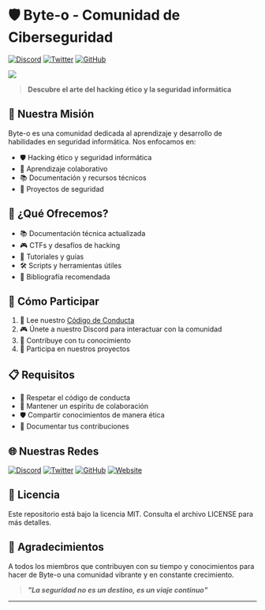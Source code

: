 # 🛡️ Byte-o - Comunidad de Ciberseguridad

[![Discord](https://img.shields.io/discord/1234567890?color=7289DA&label=Discord&logo=discord&style=for-the-badge)]()
[![Twitter](https://img.shields.io/twitter/follow/ByteoHacking?color=1DA1F2&label=Twitter&logo=twitter&style=for-the-badge)]()
[![GitHub](https://img.shields.io/github/stars/Byteo/community?color=F05032&label=GitHub&logo=github&style=for-the-badge)]()

![](./assets/byteo-logo.png)

> **Descubre el arte del hacking ético y la seguridad informática**

## 🎯 Nuestra Misión

Byte-o es una comunidad dedicada al aprendizaje y desarrollo de habilidades en seguridad informática. Nos enfocamos en:

- 🛡️ Hacking ético y seguridad informática
- 🤝 Aprendizaje colaborativo
- 📚 Documentación y recursos técnicos
- 🚀 Proyectos de seguridad

## 🚀 ¿Qué Ofrecemos?

- 📚 Documentación técnica actualizada
- 🎮 CTFs y desafíos de hacking
- 🧠 Tutoriales y guías
- 🛠️ Scripts y herramientas útiles
- 📖 Bibliografía recomendada

## 🤝 Cómo Participar

1. 📖 Lee nuestro [Código de Conducta](CODE_OF_CONDUCT.md)
2. 🎮 Únete a nuestro Discord para interactuar con la comunidad
3. 🤝 Contribuye con tu conocimiento
4. 🚀 Participa en nuestros proyectos

## 📋 Requisitos

- 📖 Respetar el código de conducta
- 🤝 Mantener un espíritu de colaboración
- 🛡️ Compartir conocimientos de manera ética
- 📝 Documentar tus contribuciones

## 🌐 Nuestras Redes

[![Discord](https://img.shields.io/badge/Discord-Byteo-7289DA?style=for-the-badge&logo=discord)]()
[![Twitter](https://img.shields.io/badge/Twitter-Byteo-1DA1F2?style=for-the-badge&logo=twitter)]()
[![GitHub](https://img.shields.io/badge/GitHub-Byteo-F05032?style=for-the-badge&logo=github)]()
[![Website](https://img.shields.io/badge/Website-Byteo.com-14a1f0?style=for-the-badge&logo=dev.to)]()

## 📝 Licencia

Este repositorio está bajo la licencia MIT. Consulta el archivo LICENSE para más detalles.

## 🙏 Agradecimientos

A todos los miembros que contribuyen con su tiempo y conocimientos para hacer de Byte-o una comunidad vibrante y en constante crecimiento.

> **_"La seguridad no es un destino, es un viaje continuo"_**

---
